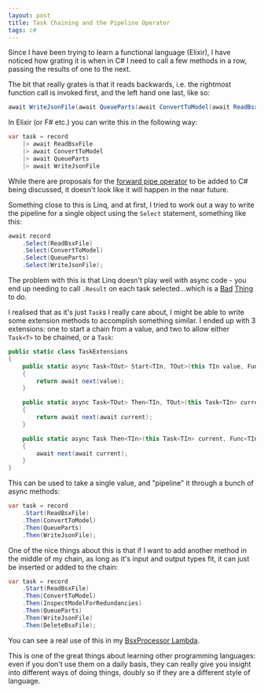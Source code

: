 ```yaml
---
layout: post
title: Task Chaining and the Pipeline Operator
tags: c#
---
```


Since I have been trying to learn a functional language (Elixir), I have noticed how grating it is when in C# I need to call a few methods in a row, passing the results of one to the next.

The bit that really grates is that it reads backwards, i.e. the rightmost function call is invoked first, and the left hand one last, like so:

```csharp
await WriteJsonFile(await QueueParts(await ConvertToModel(await ReadBsxFile(record))));
```

In Elixir (or F# etc.) you can write this in the following way:

```csharp
var task = record
    |> await ReadBsxFile
    |> await ConvertToModel
    |> await QueueParts
    |> await WriteJsonFile
```

While there are proposals for the [forward pipe operator](https://github.com/dotnet/csharplang/issues/74) to be added to C# being discussed, it doesn't look like it will happen in the near future.

Something close to this is Linq, and at first, I tried to work out a way to write the pipeline for a single object using the `Select` statement, something like this:

```csharp
await record
    .Select(ReadBsxFile)
    .Select(ConvertToModel)
    .Select(QueueParts)
    .Select(WriteJsonFile);
```

The problem with this is that Linq doesn't play well with async code - you end up needing to call `.Result` on each task selected...which is a [Bad](http://blog.stephencleary.com/2012/07/dont-block-on-async-code.html) [Thing](https://msdn.microsoft.com/en-us/magazine/jj991977.aspx) to do.

I realised that as it's just `Task`s I really care about, I might be able to write some extension methods to accomplish something similar.  I ended up with 3 extensions: one to start a chain from a value, and two to allow either `Task<T>` to be chained, or a `Task`:

```csharp
public static class TaskExtensions
{
    public static async Task<TOut> Start<TIn, TOut>(this TIn value, Func<TIn, Task<TOut>> next)
    {
        return await next(value);
    }

    public static async Task<TOut> Then<TIn, TOut>(this Task<TIn> current, Func<TIn, Task<TOut>> next)
    {
        return await next(await current);
    }

    public static async Task Then<TIn>(this Task<TIn> current, Func<TIn, Task> next)
    {
        await next(await current);
    }
}
```

This can be used to take a single value, and "pipeline" it through a bunch of async methods:

```csharp
var task = record
    .Start(ReadBsxFile)
    .Then(ConvertToModel)
    .Then(QueueParts)
    .Then(WriteJsonFile);
```

One of the nice things about this is that if I want to add another method in the middle of my chain, as long as it's input and output types fit, it can just be inserted or added to the chain:

```csharp
var task = record
    .Start(ReadBsxFile)
    .Then(ConvertToModel)
    .Then(InspectModelForRedundancies)
    .Then(QueueParts)
    .Then(WriteJsonFile)
    .Then(DeleteBsxFile);
```

You can see a real use of this in my [BsxProcessor Lambda](https://github.com/Pondidum/BrickRecon/blob/master/projects/BsxProcessor/src/BsxProcessor/RecordHandler.cs#L24).

This is one of the great things about learning other programming languages: even if you don't use them on a daily basis, they can really give you insight into different ways of doing things, doubly so if they are a different style of language.
